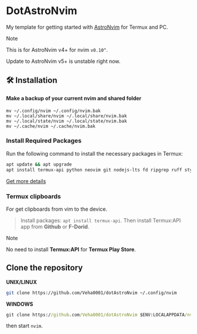 # DotAstroNvim

<!--**NOTE:** This is for AstroNvim v4+-->

My template for getting started with [AstroNvim](https://github.com/AstroNvim/AstroNvim) for Termux and PC.
> [!NOTE]
> This is for AstroNvim v4+ for nvim `v0.10^`.
>
> Update to AstroNvim v5+ is unstable right now.

## 🛠️ Installation

#### Make a backup of your current nvim and shared folder

```shell
mv ~/.config/nvim ~/.config/nvim.bak
mv ~/.local/share/nvim ~/.local/share/nvim.bak
mv ~/.local/state/nvim ~/.local/state/nvim.bak
mv ~/.cache/nvim ~/.cache/nvim.bak
```

### Install Required Packages 

Run the following command to install the necessary packages in Termux:

```bash
apt update && apt upgrade
apt install termux-api python neovim git nodejs-lts fd ripgrep ruff stylua luarocks lua-language-server yarn fzf clang termux-tools lazygit
```

[Get more details](https://docs.astronvim.com/)
 
### Termux clipboards

For get clipboards from vim to the device.

> Install packages: `apt install termux-api`.
> Then install Termux:API app from **Github** or **F-Dorid**.

> [!NOTE]
> No need to install **Termux:API** for **Termux Play Store**.

## Clone the repository
**UNIX/LINUX**
```bash
git clone https://github.com/Veha0001/dotAstroNvim ~/.config/nvim
```
**WINDOWS**
```cmd
git clone https://github.com/Veha0001/dotAstroNvim $ENV:LOCALAPPDATA/nvim
```
then start `nvim`.
